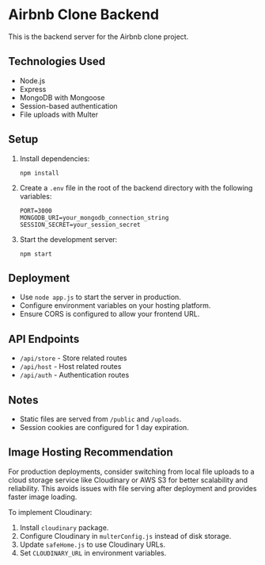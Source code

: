 # Airbnb Clone Backend

This is the backend server for the Airbnb clone project.

## Technologies Used

- Node.js
- Express
- MongoDB with Mongoose
- Session-based authentication
- File uploads with Multer

## Setup

1. Install dependencies:

   ```
   npm install
   ```

2. Create a `.env` file in the root of the backend directory with the following variables:

   ```
   PORT=3000
   MONGODB_URI=your_mongodb_connection_string
   SESSION_SECRET=your_session_secret
   ```

3. Start the development server:
   ```
   npm start
   ```

## Deployment

- Use `node app.js` to start the server in production.
- Configure environment variables on your hosting platform.
- Ensure CORS is configured to allow your frontend URL.

## API Endpoints

- `/api/store` - Store related routes
- `/api/host` - Host related routes
- `/api/auth` - Authentication routes

## Notes

- Static files are served from `/public` and `/uploads`.
- Session cookies are configured for 1 day expiration.

## Image Hosting Recommendation

For production deployments, consider switching from local file uploads to a cloud storage service like Cloudinary or AWS S3 for better scalability and reliability. This avoids issues with file serving after deployment and provides faster image loading.

To implement Cloudinary:

1. Install `cloudinary` package.
2. Configure Cloudinary in `multerConfig.js` instead of disk storage.
3. Update `safeHome.js` to use Cloudinary URLs.
4. Set `CLOUDINARY_URL` in environment variables.
